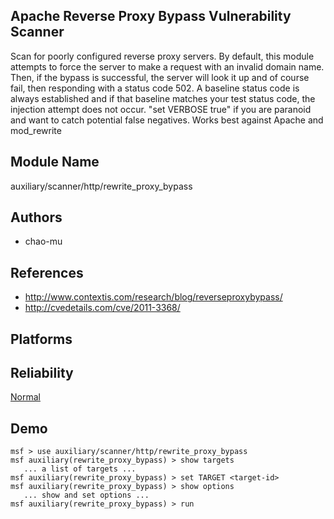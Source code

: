 ## Apache Reverse Proxy Bypass Vulnerability Scanner

Scan for poorly configured reverse proxy servers. By 
default, this module attempts to force the server to make a 
request with an invalid domain name. Then, if the bypass is 
successful, the server will look it up and of course fail, 
then responding with a status code 502. A baseline status 
code is always established and if that baseline matches your 
test status code, the injection attempt does not occur. "set 
VERBOSE true" if you are paranoid and want to catch 
potential false negatives. Works best against Apache and 
mod_rewrite


## Module Name
auxiliary/scanner/http/rewrite_proxy_bypass

## Authors
* chao-mu


## References
* http://www.contextis.com/research/blog/reverseproxybypass/
* http://cvedetails.com/cve/2011-3368/




## Platforms


## Reliability
[Normal](https://github.com/rapid7/metasploit-framework/wiki/Exploit-Ranking)

## Demo

```
msf > use auxiliary/scanner/http/rewrite_proxy_bypass
msf auxiliary(rewrite_proxy_bypass) > show targets
   ... a list of targets ...
msf auxiliary(rewrite_proxy_bypass) > set TARGET <target-id>
msf auxiliary(rewrite_proxy_bypass) > show options
   ... show and set options ...
msf auxiliary(rewrite_proxy_bypass) > run
```
    
    